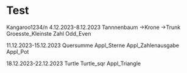 # Test
Kangaroo1234/n
4.12.2023-8.12.2023
Tannnenbaum
->Krone
->Trunk
Groesste_Kleinste Zahl
Odd_Even

11.12.2023-15.12.2023
Quersumme
Appl_Sterne
Appl_Zahlenausgabe
Appl_Pot

18.12.2023-22.12.2023
Turtle
Turtle_sqr
Appl_Triangle
